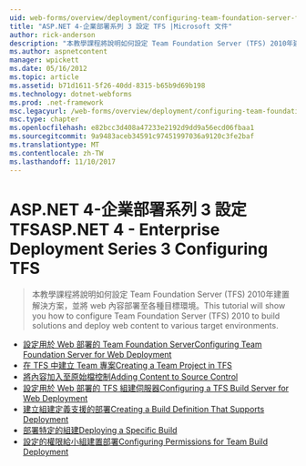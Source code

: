```yaml
---
uid: web-forms/overview/deployment/configuring-team-foundation-server-for-web-deployment/index
title: "ASP.NET 4-企業部署系列 3 設定 TFS |Microsoft 文件"
author: rick-anderson
description: "本教學課程將說明如何設定 Team Foundation Server (TFS) 2010年建置解決方案，並將 web 內容部署至各種目標環境。"
ms.author: aspnetcontent
manager: wpickett
ms.date: 05/16/2012
ms.topic: article
ms.assetid: b71d1611-5f26-40dd-8315-b65b9d69b198
ms.technology: dotnet-webforms
ms.prod: .net-framework
msc.legacyurl: /web-forms/overview/deployment/configuring-team-foundation-server-for-web-deployment
msc.type: chapter
ms.openlocfilehash: e82bcc3d408a47233e2192d9dd9a56ecd06fbaa1
ms.sourcegitcommit: 9a9483aceb34591c97451997036a9120c3fe2baf
ms.translationtype: MT
ms.contentlocale: zh-TW
ms.lasthandoff: 11/10/2017
---
```

<a name="aspnet-4---enterprise-deployment-series-3-configuring-tfs"></a><span data-ttu-id="81a86-103">ASP.NET 4-企業部署系列 3 設定 TFS</span><span class="sxs-lookup"><span data-stu-id="81a86-103">ASP.NET 4 - Enterprise Deployment Series 3 Configuring TFS</span></span>
====================
> <span data-ttu-id="81a86-104">本教學課程將說明如何設定 Team Foundation Server (TFS) 2010年建置解決方案，並將 web 內容部署至各種目標環境。</span><span class="sxs-lookup"><span data-stu-id="81a86-104">This tutorial will show you how to configure Team Foundation Server (TFS) 2010 to build solutions and deploy web content to various target environments.</span></span>


- [<span data-ttu-id="81a86-105">設定用於 Web 部署的 Team Foundation Server</span><span class="sxs-lookup"><span data-stu-id="81a86-105">Configuring Team Foundation Server for Web Deployment</span></span>](configuring-team-foundation-server-for-web-deployment.md)
- [<span data-ttu-id="81a86-106">在 TFS 中建立 Team 專案</span><span class="sxs-lookup"><span data-stu-id="81a86-106">Creating a Team Project in TFS</span></span>](creating-a-team-project-in-tfs.md)
- [<span data-ttu-id="81a86-107">將內容加入至原始檔控制</span><span class="sxs-lookup"><span data-stu-id="81a86-107">Adding Content to Source Control</span></span>](adding-content-to-source-control.md)
- [<span data-ttu-id="81a86-108">設定用於 Web 部署的 TFS 組建伺服器</span><span class="sxs-lookup"><span data-stu-id="81a86-108">Configuring a TFS Build Server for Web Deployment</span></span>](configuring-a-tfs-build-server-for-web-deployment.md)
- [<span data-ttu-id="81a86-109">建立組建定義支援的部署</span><span class="sxs-lookup"><span data-stu-id="81a86-109">Creating a Build Definition That Supports Deployment</span></span>](creating-a-build-definition-that-supports-deployment.md)
- [<span data-ttu-id="81a86-110">部署特定的組建</span><span class="sxs-lookup"><span data-stu-id="81a86-110">Deploying a Specific Build</span></span>](deploying-a-specific-build.md)
- [<span data-ttu-id="81a86-111">設定的權限給小組建置部署</span><span class="sxs-lookup"><span data-stu-id="81a86-111">Configuring Permissions for Team Build Deployment</span></span>](configuring-permissions-for-team-build-deployment.md)

